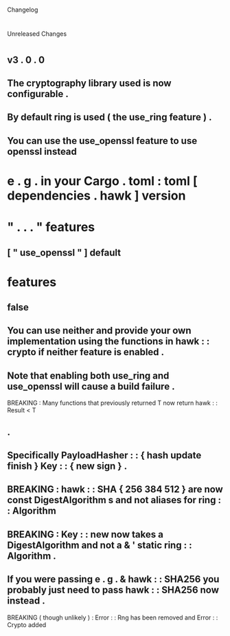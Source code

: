 #
Changelog
#
#
Unreleased
Changes
#
#
v3
.
0
.
0
-
The
cryptography
library
used
is
now
configurable
.
-
By
default
ring
is
used
(
the
use_ring
feature
)
.
-
You
can
use
the
use_openssl
feature
to
use
openssl
instead
-
e
.
g
.
in
your
Cargo
.
toml
:
toml
[
dependencies
.
hawk
]
version
=
"
.
.
.
"
features
=
[
"
use_openssl
"
]
default
-
features
=
false
-
You
can
use
neither
and
provide
your
own
implementation
using
the
functions
in
hawk
:
:
crypto
if
neither
feature
is
enabled
.
-
Note
that
enabling
both
use_ring
and
use_openssl
will
cause
a
build
failure
.
-
BREAKING
:
Many
functions
that
previously
returned
T
now
return
hawk
:
:
Result
<
T
>
.
-
Specifically
PayloadHasher
:
:
{
hash
update
finish
}
Key
:
:
{
new
sign
}
.
-
BREAKING
:
hawk
:
:
SHA
{
256
384
512
}
are
now
const
DigestAlgorithm
s
and
not
aliases
for
ring
:
:
Algorithm
-
BREAKING
:
Key
:
:
new
now
takes
a
DigestAlgorithm
and
not
a
&
'
static
ring
:
:
Algorithm
.
-
If
you
were
passing
e
.
g
.
&
hawk
:
:
SHA256
you
probably
just
need
to
pass
hawk
:
:
SHA256
now
instead
.
-
BREAKING
(
though
unlikely
)
:
Error
:
:
Rng
has
been
removed
and
Error
:
:
Crypto
added

